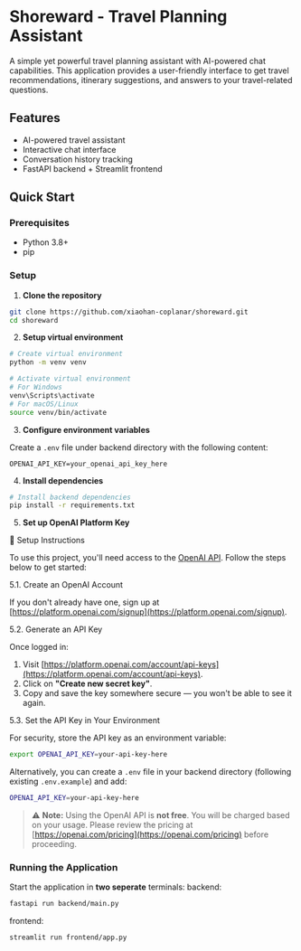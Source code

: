 # Shoreward - Travel Planning Assistant

A simple yet powerful travel planning assistant with AI-powered chat capabilities. This application provides a user-friendly interface to get travel recommendations, itinerary suggestions, and answers to your travel-related questions.

## Features

- AI-powered travel assistant
- Interactive chat interface
- Conversation history tracking
- FastAPI backend + Streamlit frontend

## Quick Start

### Prerequisites

- Python 3.8+
- pip

### Setup

1. **Clone the repository**

```bash
git clone https://github.com/xiaohan-coplanar/shoreward.git
cd shoreward
```

2. **Setup virtual environment**

```bash
# Create virtual environment
python -m venv venv

# Activate virtual environment
# For Windows
venv\Scripts\activate
# For macOS/Linux
source venv/bin/activate
```

3. **Configure environment variables**

Create a `.env` file under backend directory with the following content:

```
OPENAI_API_KEY=your_openai_api_key_here
```

4. **Install dependencies**


```bash
# Install backend dependencies
pip install -r requirements.txt
```

5. **Set up OpenAI Platform Key**

 🔧 Setup Instructions

To use this project, you'll need access to the [OpenAI API](https://platform.openai.com/). Follow the steps below to get started:

5.1. Create an OpenAI Account

If you don't already have one, sign up at [https://platform.openai.com/signup](https://platform.openai.com/signup).

5.2. Generate an API Key

Once logged in:

1. Visit [https://platform.openai.com/account/api-keys](https://platform.openai.com/account/api-keys).
2. Click on **"Create new secret key"**.
3. Copy and save the key somewhere secure — you won't be able to see it again.

5.3. Set the API Key in Your Environment

For security, store the API key as an environment variable:

```bash
export OPENAI_API_KEY=your-api-key-here
```

Alternatively, you can create a `.env` file in your backend directory (following existing `.env.example`) and add:

```bash
OPENAI_API_KEY=your-api-key-here
```

> ⚠️ **Note:** Using the OpenAI API is **not free**. You will be charged based on your usage. Please review the pricing at [https://openai.com/pricing](https://openai.com/pricing) before proceeding.

### Running the Application

Start the application in **two seperate** terminals:
backend:
```bash
fastapi run backend/main.py
```
frontend:
```bash
streamlit run frontend/app.py
```


